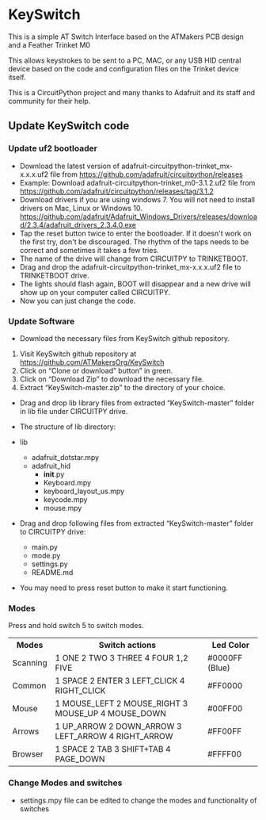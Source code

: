 # KeySwitch
This is a simple AT Switch Interface based on the ATMakers PCB design and a Feather Trinket M0

This allows keystrokes to be sent to a PC, MAC, or any USB HID central device based on the code and configuration files
on the Trinket device itself.

This is a CircuitPython project and many thanks to Adafruit and its staff and community for their help.

## Update KeySwitch code

### Update uf2 bootloader

*	Download the latest version of adafruit-circuitpython-trinket_mx-x.x.x.uf2 file from https://github.com/adafruit/circuitpython/releases
*	Example: Download adafruit-circuitpython-trinket_m0-3.1.2.uf2 file from https://github.com/adafruit/circuitpython/releases/tag/3.1.2 
*	Download drivers if you are using windows 7. You will not need to install drivers on Mac, Linux or Windows 10. https://github.com/adafruit/Adafruit_Windows_Drivers/releases/download/2.3.4/adafruit_drivers_2.3.4.0.exe 
*	Tap the reset button twice to enter the bootloader. If it doesn't work on the first try, don't be discouraged. The rhythm of the taps needs to be correct and sometimes it takes a few tries.
*	The name of the drive will change from CIRCUITPY to TRINKETBOOT.
*	Drag and drop the adafruit-circuitpython-trinket_mx-x.x.x.uf2 file to TRINKETBOOT drive.
*	The lights should flash again, BOOT will disappear and a new drive will show up on your computer called CIRCUITPY.
*	Now you can just change the code.

### Update Software 

*	Download the necessary files from KeySwitch github repository.
  1. Visit KeySwitch github repository at https://github.com/ATMakersOrg/KeySwitch
  2. Click on “Clone or download” button” in green.
  3. Click on “Download Zip” to download the necessary file.
  4. Extract “KeySwitch-master.zip” to the directory of your choice.
*	Drag and drop lib library files from extracted “KeySwitch-master” folder in lib file under CIRCUITPY drive. 

*	The structure of lib directory:
* lib
  * adafruit_dotstar.mpy
  * adafruit_hid   
    * __init__.py
    * Keyboard.mpy
    * keyboard_layout_us.mpy
    * keycode.mpy
    * mouse.mpy   
* Drag and drop following files from extracted “KeySwitch-master” folder to CIRCUITPY drive:

  * main.py
  * mode.py
  * settings.py
  * README.md

*	You may need to press reset button to make it start functioning.

### Modes

Press and hold switch 5 to switch modes.

 <table style="width:100%">
  <tr>
    <th>Modes</th>
    <th>Switch actions</th>
    <th>Led Color</th>
  </tr>
    <tr>
    <td>Scanning</td>
<td>1 ONE
2 TWO
3 THREE
4 FOUR
1,2 FIVE
</td>
    <td>#0000FF (Blue)</td>
  </tr>
  <tr>
    <td>Common</td>
<td>1 SPACE
2 ENTER
3 LEFT_CLICK
4 RIGHT_CLICK
</td>
    <td>#FF0000</td>
  </tr>
  <tr>
    <td>Mouse</td>
<td>1 MOUSE_LEFT
2 MOUSE_RIGHT
3 MOUSE_UP
4 MOUSE_DOWN
</td>
    <td>#00FF00</td>
  </tr>
  <tr>
    <td>Arrows</td>
<td>1 UP_ARROW
2 DOWN_ARROW
3 LEFT_ARROW
4 RIGHT_ARROW
</td>
    <td>#FF00FF</td>
  </tr>
  <tr>
    <td>Browser</td>
<td>1 SPACE
2 TAB
3 SHIFT+TAB
4 PAGE_DOWN
</td>
    <td>#FFFF00</td>
  </tr>
</table> 

### Change Modes and switches 
*	settings.mpy file can be edited to change the modes and functionality of switches 
